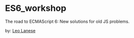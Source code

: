 # ES6_workshop
The road to ECMAScript 6: New solutions for old JS problems.

by: <a href="http://twitter.com/LeoLaneseltd" target="_blank">Leo Lanese</a><br>
